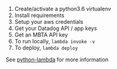 1. Create/activate a python3.6 virtualenv
1. Install requirements
1. Setup your aws credentials
1. Get your Datadog API / app keys
1. Get an MBTA API key
1. To run locally, `lambda invoke -v`
1. To deploy, `lambda deploy`

See [python-lambda](https://github.com/nficano/python-lambda) for more information


